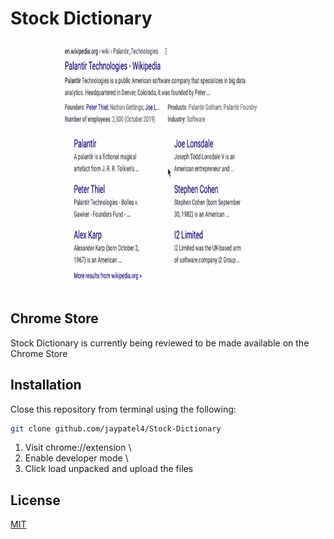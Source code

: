 # Stock Dictionary
<img src="https://github.com/jaypatel4/Read-Me-Gifs/blob/master/Stock%20Dictionary.gif" height="400" width="800"/>

## Chrome Store

Stock Dictionary is currently being reviewed to be made available on the Chrome Store

## Installation

Close this repository from terminal using the following:

```bash
git clone github.com/jaypatel4/Stock-Dictionary
```

1. Visit chrome://extension \
2. Enable developer mode \
3. Click load unpacked and upload the files


## License
[MIT](https://choosealicense.com/licenses/mit/)
